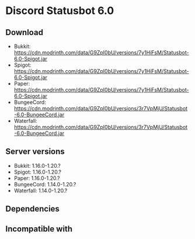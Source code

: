 # Discord Statusbot 6.0

## Download
- Bukkit: https://cdn.modrinth.com/data/G9ZpI0bU/versions/7y1HiFsM/Statusbot-6.0-Spigot.jar
- Spigot: https://cdn.modrinth.com/data/G9ZpI0bU/versions/7y1HiFsM/Statusbot-6.0-Spigot.jar
- Paper: https://cdn.modrinth.com/data/G9ZpI0bU/versions/7y1HiFsM/Statusbot-6.0-Spigot.jar
- BungeeCord: https://cdn.modrinth.com/data/G9ZpI0bU/versions/3r7VpMjU/Statusbot-6.0-BungeeCord.jar
- Waterfall: https://cdn.modrinth.com/data/G9ZpI0bU/versions/3r7VpMjU/Statusbot-6.0-BungeeCord.jar

## Server versions
- Bukkit: 1.16.0-1.20.?
- Spigot: 1.16.0-1.20.?
- Paper: 1.16.0-1.20.?
- BungeeCord: 1.14.0-1.20.?
- Waterfall: 1.14.0-1.20.?

## Dependencies

## Incompatible with